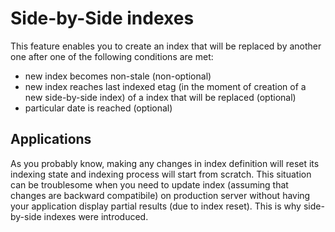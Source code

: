 ﻿# Side-by-Side indexes

This feature enables you to create an index that will be replaced by another one after one of the following conditions are met:

- new index becomes non-stale (non-optional)
- new index reaches last indexed etag (in the moment of creation of a new side-by-side index) of a index that will be replaced (optional)
- particular date is reached (optional)

## Applications

As you probably know, making any changes in index definition will reset its indexing state and indexing process will start from scratch. This situation can be troublesome when you need to update index (assuming that changes are backward compatibile) on production server without having your application display partial results (due to index reset). This is why side-by-side indexes were introduced.

